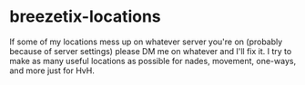 # breezetix-locations
If some of my locations mess up on whatever server you're on (probably because of server settings) please DM me on whatever and I'll fix it.
I try to make as many useful locations as possible for nades, movement, one-ways, and more just for HvH.
